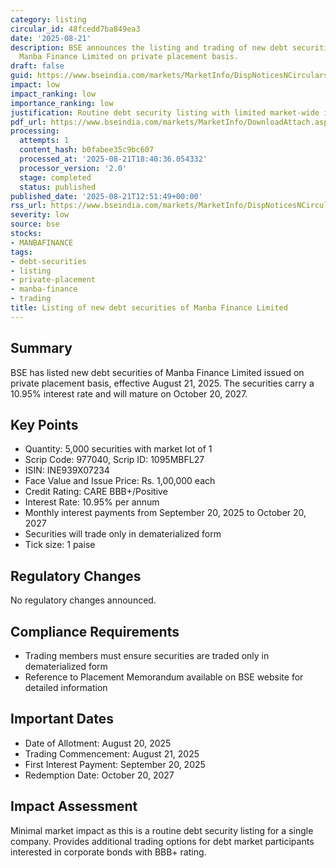 ```yaml
---
category: listing
circular_id: 48fcedd7ba849ea3
date: '2025-08-21'
description: BSE announces the listing and trading of new debt securities issued by
  Manba Finance Limited on private placement basis.
draft: false
guid: https://www.bseindia.com/markets/MarketInfo/DispNoticesNCirculars.aspx?Noticeid={155DFABA-548A-40FE-B2E2-3EC0795A3665}&noticeno=20250821-30&dt=08/21/2025&icount=30&totcount=73&flag=0
impact: low
impact_ranking: low
importance_ranking: low
justification: Routine debt security listing with limited market-wide impact
pdf_url: https://www.bseindia.com/markets/MarketInfo/DownloadAttach.aspx?id=20250821-30&attachedId=
processing:
  attempts: 1
  content_hash: b0fabee35c9bc607
  processed_at: '2025-08-21T18:40:36.054332'
  processor_version: '2.0'
  stage: completed
  status: published
published_date: '2025-08-21T12:51:49+00:00'
rss_url: https://www.bseindia.com/markets/MarketInfo/DispNoticesNCirculars.aspx?Noticeid={155DFABA-548A-40FE-B2E2-3EC0795A3665}&noticeno=20250821-30&dt=08/21/2025&icount=30&totcount=73&flag=0
severity: low
source: bse
stocks:
- MANBAFINANCE
tags:
- debt-securities
- listing
- private-placement
- manba-finance
- trading
title: Listing of new debt securities of Manba Finance Limited
---
```


## Summary

BSE has listed new debt securities of Manba Finance Limited issued on private placement basis, effective August 21, 2025. The securities carry a 10.95% interest rate and will mature on October 20, 2027.

## Key Points

- Quantity: 5,000 securities with market lot of 1
- Scrip Code: 977040, Scrip ID: 1095MBFL27
- ISIN: INE939X07234
- Face Value and Issue Price: Rs. 1,00,000 each
- Credit Rating: CARE BBB+/Positive
- Interest Rate: 10.95% per annum
- Monthly interest payments from September 20, 2025 to October 20, 2027
- Securities will trade only in dematerialized form
- Tick size: 1 paise

## Regulatory Changes

No regulatory changes announced.

## Compliance Requirements

- Trading members must ensure securities are traded only in dematerialized form
- Reference to Placement Memorandum available on BSE website for detailed information

## Important Dates

- Date of Allotment: August 20, 2025
- Trading Commencement: August 21, 2025
- First Interest Payment: September 20, 2025
- Redemption Date: October 20, 2027

## Impact Assessment

Minimal market impact as this is a routine debt security listing for a single company. Provides additional trading options for debt market participants interested in corporate bonds with BBB+ rating.